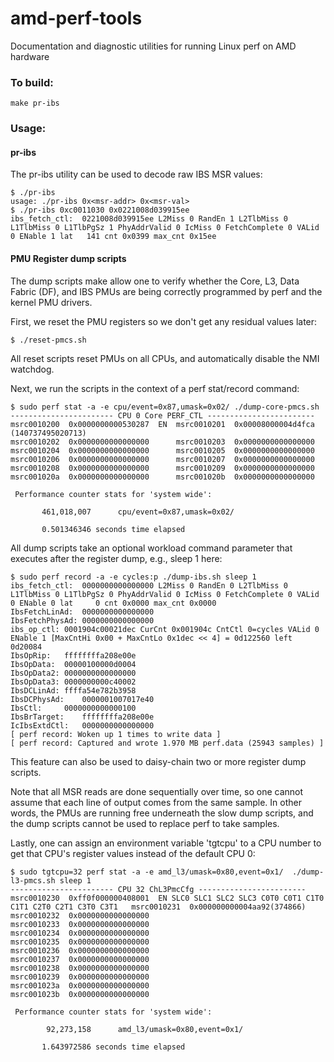 # amd-perf-tools
Documentation and diagnostic utilities for running Linux perf on AMD hardware

### To build:
```
make pr-ibs
```
### Usage:
#### pr-ibs
The pr-ibs utility can be used to decode raw IBS MSR values:
```
$ ./pr-ibs
usage: ./pr-ibs 0x<msr-addr> 0x<msr-val>
$ ./pr-ibs 0xc0011030 0x0221008d039915ee
ibs_fetch_ctl:	0221008d039915ee L2Miss 0 RandEn 1 L2TlbMiss 0 L1TlbMiss 0 L1TlbPgSz 1 PhyAddrValid 0 IcMiss 0 FetchComplete 0 VALid 0 ENable 1 lat   141 cnt 0x0399 max_cnt 0x15ee
```
#### PMU Register dump scripts
The dump scripts make allow one to verify whether the Core, L3, Data Fabric (DF), and IBS PMUs are being correctly programmed by perf and the kernel PMU drivers.

First, we reset the PMU registers so we don't get any residual values later:
```
$ ./reset-pmcs.sh 
```
All reset scripts reset PMUs on all CPUs, and automatically disable the NMI watchdog.

Next, we run the scripts in the context of a perf stat/record command:
```
$ sudo perf stat -a -e cpu/event=0x87,umask=0x02/ ./dump-core-pmcs.sh
----------------------- CPU 0 Core PERF_CTL ------------------------
msrc0010200  0x0000000000530287  EN  msrc0010201  0x00008000004d4fca  (140737495020713)
msrc0010202  0x0000000000000000      msrc0010203  0x0000000000000000  
msrc0010204  0x0000000000000000      msrc0010205  0x0000000000000000  
msrc0010206  0x0000000000000000      msrc0010207  0x0000000000000000  
msrc0010208  0x0000000000000000      msrc0010209  0x0000000000000000  
msrc001020a  0x0000000000000000      msrc001020b  0x0000000000000000  

 Performance counter stats for 'system wide':

       461,018,007      cpu/event=0x87,umask=0x02/                                   

       0.501346346 seconds time elapsed
```
All dump scripts take an optional workload command parameter that executes after the register dump, e.g., sleep 1 here:
```
$ sudo perf record -a -e cycles:p ./dump-ibs.sh sleep 1
ibs_fetch_ctl:	0000000000000000 L2Miss 0 RandEn 0 L2TlbMiss 0 L1TlbMiss 0 L1TlbPgSz 0 PhyAddrValid 0 IcMiss 0 FetchComplete 0 VALid 0 ENable 0 lat     0 cnt 0x0000 max_cnt 0x0000
IbsFetchLinAd:	0000000000000000
IbsFetchPhysAd:	0000000000000000
ibs_op_ctl:	0001904c00021dec CurCnt 0x001904c CntCtl 0=cycles VALid 0 ENable 1 [MaxCntHi 0x00 + MaxCntLo 0x1dec << 4] = 0d122560 left 0d20084
IbsOpRip:	ffffffffa208e00e
IbsOpData:	00000100000d0004
IbsOpData2:	0000000000000000
IbsOpData3:	0000000000c40002
IbsDCLinAd:	ffffa54e782b3958
IbsDCPhysAd:	0000001007017e40
IbsCtl:   	0000000000000100
IbsBrTarget:	ffffffffa208e00e
IcIbsExtdCtl:	0000000000000000
[ perf record: Woken up 1 times to write data ]
[ perf record: Captured and wrote 1.970 MB perf.data (25943 samples) ]
```
This feature can also be used to daisy-chain two or more register dump scripts.

Note that all MSR reads are done sequentially over time, so one cannot assume that each line of output comes from the same sample.  In other words, the PMUs are running free underneath the slow dump scripts, and the dump scripts cannot be used to replace perf to take samples.

Lastly, one can assign an environment variable 'tgtcpu' to a CPU number to get that CPU's register values instead of the default CPU 0:
```
$ sudo tgtcpu=32 perf stat -a -e amd_l3/umask=0x80,event=0x1/  ./dump-l3-pmcs.sh sleep 1
----------------------- CPU 32 ChL3PmcCfg ------------------------
msrc0010230  0xff0f000000408001  EN SLC0 SLC1 SLC2 SLC3 C0T0 C0T1 C1T0 C1T1 C2T0 C2T1 C3T0 C3T1   msrc0010231  0x000000000004aa92(374866)
msrc0010232  0x0000000000000000                                                                   msrc0010233  0x0000000000000000
msrc0010234  0x0000000000000000                                                                   msrc0010235  0x0000000000000000
msrc0010236  0x0000000000000000                                                                   msrc0010237  0x0000000000000000
msrc0010238  0x0000000000000000                                                                   msrc0010239  0x0000000000000000
msrc001023a  0x0000000000000000                                                                   msrc001023b  0x0000000000000000

 Performance counter stats for 'system wide':

        92,273,158      amd_l3/umask=0x80,event=0x1/                                   

       1.643972586 seconds time elapsed

```
